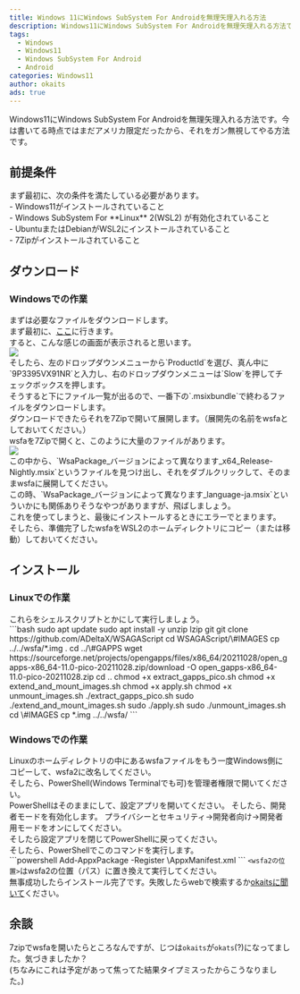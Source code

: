 ```yaml
---
title: Windows 11にWindows SubSystem For Androidを無理矢理入れる方法
description: Windows11にWindows SubSystem For Androidを無理矢理入れる方法です。今は書いてる時点ではまだアメリカ限定だったから、それをガン無視してやる方法です。
tags:
  - Windows
  - Windows11
  - Windows SubSystem For Android
  - Android
categories: Windows11
author: okaits
ads: true
---
```

<div class="adservice-pc"></div>
Windows11にWindows SubSystem For Androidを無理矢理入れる方法です。今は書いてる時点ではまだアメリカ限定だったから、それをガン無視してやる方法です。<br>
<h2>前提条件</h2>
まず最初に、次の条件を満たしている必要があります。<br>
- Windows11がインストールされていること<br>
- Windows SubSystem For **Linux** 2(WSL2) が有効化されていること<br>
- UbuntuまたはDebianがWSL2にインストールされていること<br>
- 7Zipがインストールされていること
<h2>ダウンロード</h2>
<h3>Windowsでの作業</h3>
まずは必要なファイルをダウンロードします。<br>
まず最初に、<a href="https://store.rg-adguard.net/">ここ</a>に行きます。<br>
すると、こんな感じの画面が表示されると思います。<br>
<img src="https://linuxcodevserver.github.io/img/202110280101.png"><br>
そしたら、左のドロップダウンメニューから`ProductId`を選び、真ん中に`9P3395VX91NR`と入力し、右のドロップダウンメニューは`Slow`を押してチェックボックスを押します。<br>
そうすると下にファイル一覧が出るので、一番下の`.msixbundle`で終わるファイルをダウンロードします。<br>
ダウンロードできたらそれを7Zipで開いて展開します。（展開先の名前をwsfaとしておいてください。）<br>
wsfaを7Zipで開くと、このように大量のファイルがあります。<br>
<img src="https://linuxcodevserver.github.io/img/202110280102.png"><br>
この中から、`WsaPackage_バージョンによって異なります_x64_Release-Nightly.msix`というファイルを見つけ出し、それをダブルクリックして、そのままwsfaに展開してください。<br>
この時、`WsaPackage_バージョンによって異なります_language-ja.msix`といういかにも関係ありそうなやつがありますが、飛ばしましょう。<br>
これを使ってしまうと、最後にインストールするときにエラーでとまります。<br>
そしたら、準備完了したwsfaをWSL2のホームディレクトリにコピー（または移動）しておいてください。<br>
<h2>インストール
<h3>Linuxでの作業</h3>
これらをシェルスクリプトとかにして実行しましょう。<br>
```bash
sudo apt update
sudo apt install -y unzip lzip git
git clone https://github.com/ADeltaX/WSAGAScript
cd WSAGAScript/\#IMAGES
cp ../../wsfa/*.img .
cd ../\#GAPPS
wget https://sourceforge.net/projects/opengapps/files/x86_64/20211028/open_gapps-x86_64-11.0-pico-20211028.zip/download -O open_gapps-x86_64-11.0-pico-20211028.zip
cd ..
chmod +x extract_gapps_pico.sh
chmod +x extend_and_mount_images.sh
chmod +x apply.sh
chmod +x unmount_images.sh
./extract_gapps_pico.sh
sudo ./extend_and_mount_images.sh
sudo ./apply.sh
sudo ./unmount_images.sh
cd \#IMAGES
cp *.img ../../wsfa/
```
<h3>Windowsでの作業</h3>
Linuxのホームディレクトリの中にあるwsfaファイルをもう一度Windows側にコピーして、wsfa2に改名してください。<br>
そしたら、PowerShell(Windows Terminalでも可)を管理者権限で開いてください。<br>
PowerShellはそのままにして、設定アプリを開いてください。
そしたら、開発者モードを有効化します。
プライバシーとセキュリティ&rarr;開発者向け&rarr;開発者用モードをオンにしてください。<br>
そしたら設定アプリを閉じてPowerShellに戻ってください。<br>
そしたら、PowerShellでこのコマンドを実行します。<br>
```powershell
Add-AppxPackage -Register <wsfa2の位置>\AppxManifest.xml
```
<code>&#x3C;wsfa2の位置&#x3E;</code>はwsfa2の位置（パス）に置き換えて実行してください。<br>
無事成功したらインストール完了です。失敗したらwebで検索するか<a href="https://linuxcodevserver.github.io/contact/">okaitsに聞いて</a>ください。<br>
<h2>余談</h2>
7zipでwsfaを開いたらところなんですが、じつは<code>okaits</code>が<code>okats</code>(?)になってました。気づきましたか？<br>
(ちなみにこれは予定があって焦ってた結果タイプミスったからこうなりました。)<br>
<div class="adservice-pc adservice-sp"></div>
